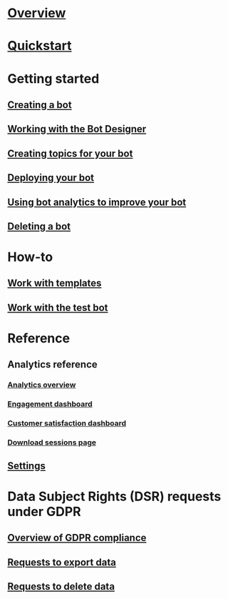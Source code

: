# [Overview](overview.md)

# [Quickstart](quickstart.md)

# Getting started

## [Creating a bot](getting-started-create-bot.md)

## [Working with the Bot Designer](getting-started-bot-designer.md)

## [Creating topics for your bot](getting-started-create-topics.md)

## [Deploying your bot](getting-started-deploy.md)

## [Using bot analytics to improve your bot](getting-started-analytics.md)

## [Deleting a bot](getting-started-delete-bot.md)

# How-to

## [Work with templates](how-to-templates.md)

## [Work with the test bot](how-to-test-bot.md)

# Reference

## Analytics reference

### [Analytics overview](analytics-overview.md)

### [Engagement dashboard](analytics-engagement.md)

### [Customer satisfaction dashboard](analytics-csat.md)

### [Download sessions page](analytics-sessions.md)

## [Settings](reference-settings.md)

# Data Subject Rights (DSR) requests under GDPR

## [Overview of GDPR compliance](gdpr-summary.md)

## [Requests to export data](gdpr-export.md)

## [Requests to delete data](gdpr-delete.md)